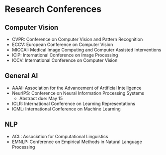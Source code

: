 # Research Conferences

## Computer Vision

- CVPR: Conference on Computer Vision and Pattern Recognition
- ECCV: European Conference on Computer Vision
- MICCAI: Medical Image Computing and Computer Assisted Interventions
- ICIP: International Conference on Image Processing
- ICCV: International Conference on Computer Vision

## General AI

- AAAI: Association for the Advancement of Artificial Intelligence
- NeurIPS: Conference on Neural Information Processing Systems
	- Abstract due: May 15
- ICLR: International Conference on Learning Representations
- ICML: International Conference on Machine Learning

## NLP

- ACL: Association for Computational Linguistics
- EMNLP: Conference on Empirical Methods in Natural Language Processing
